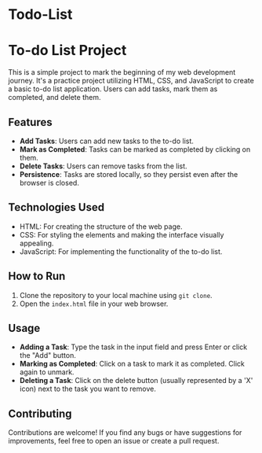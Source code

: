 # Todo-List
# To-do List Project

This is a simple project to mark the beginning of my web development journey. It's a practice project utilizing HTML, CSS, and JavaScript to create a basic to-do list application. Users can add tasks, mark them as completed, and delete them.

## Features

- **Add Tasks**: Users can add new tasks to the to-do list.
- **Mark as Completed**: Tasks can be marked as completed by clicking on them.
- **Delete Tasks**: Users can remove tasks from the list.
- **Persistence**: Tasks are stored locally, so they persist even after the browser is closed.

## Technologies Used

- HTML: For creating the structure of the web page.
- CSS: For styling the elements and making the interface visually appealing.
- JavaScript: For implementing the functionality of the to-do list.

## How to Run

1. Clone the repository to your local machine using `git clone`.
2. Open the `index.html` file in your web browser.

## Usage

- **Adding a Task**: Type the task in the input field and press Enter or click the "Add" button.
- **Marking as Completed**: Click on a task to mark it as completed. Click again to unmark.
- **Deleting a Task**: Click on the delete button (usually represented by a 'X' icon) next to the task you want to remove.


## Contributing

Contributions are welcome! If you find any bugs or have suggestions for improvements, feel free to open an issue or create a pull request.

